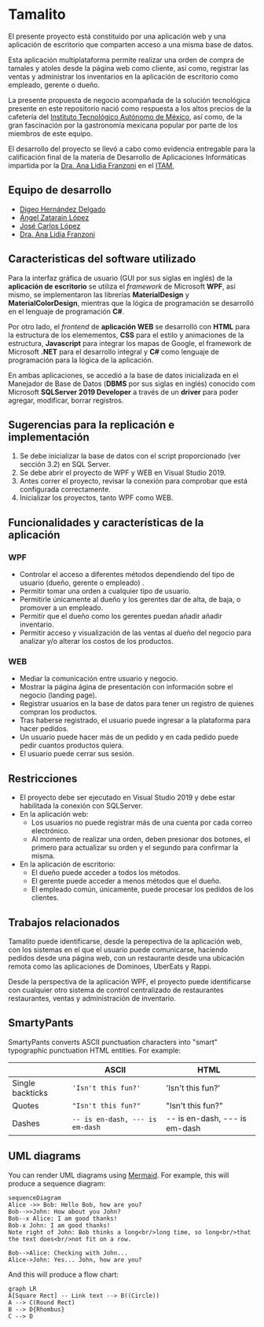 # Tamalito
El presente proyecto está constituido por una aplicación web y una aplicación de escritorio que comparten acceso a una misma base de datos. 

Esta aplicación multiplataforma permite realizar una orden de compra de tamales y atoles desde la página web como cliente, así como, registrar las ventas y administrar los inventarios en la aplicación de escritorio como empleado, gerente o dueño. 

La presente propuesta de negocio acompañada de la solución tecnológica presente en este repositorio nació como respuesta a los altos precios de la cafetería del [Instituto Tecnológico Autónomo de México](itam.mx), así como, de la gran fascinación por la gastronomía mexicana popular por parte de los miembros de este equipo. 

El desarrollo del proyecto se llevó a cabo como evidencia entregable para la calificación final de la materia de Desarrollo de Aplicaciones Informáticas impartida por la [Dra. Ana Lidia Franzoni](https://www.linkedin.com/in/ana-lidia-franzoni-5b19429) en el [ITAM](itam.mx),

## Equipo de desarrollo
- [Digeo Hernández Delgado](https://github.com/DiegoHuesos)
- [Ángel Zatarain López](https://github.com/angelzatarain)
- [José Carlos López]()
 - [Dra. Ana Lidia Franzoni](https://www.linkedin.com/in/ana-lidia-franzoni-5b19429)
 
## Caracteristicas del software utilizado

Para la interfaz gráfica de usuario (GUI por sus siglas en inglés) de la **aplicación de escritorio** se utiliza el *framework* de Microsoft **WPF**, así mismo, se implementaron las librerías **MaterialDesign** y **MaterialColorDesign**, mientras que la lógica de programación se desarrolló en el lenguaje de programación **C#**. 

Por otro lado, el *frontend* de **aplicación WEB** se desarrolló con **HTML** para la estructura de los elemementos, **CSS** para el estilo y animaciones de la estructura, **Javascript** para integrar los mapas de Google, el framework de Microsoft **.NET** para el desarrollo integral y **C#** como lenguaje de programación para la lógica de la aplicación.

En ambas aplicaciones, se accedió a la base de datos inicializada en el Manejador de Base de Datos (**DBMS** por sus siglas en inglés) conocido com Microsoft **SQLServer 2019 Developer** a través de un **driver** para poder agregar, modificar, borrar registros. 

## Sugerencias para la replicación e implementación

 1. Se debe inicializar la base de datos con el script proporcionado (ver sección 3.2) en SQL Server. 
 2. Se debe abrir el proyecto de WPF y WEB en Visual Studio 2019. 
 3. Antes correr el proyecto, revisar la conexión para comprobar que está configurada correctamente. 
 4. Inicializar los proyectos, tanto WPF como WEB.

## Funcionalidades y características de la aplicación 
### WPF
- Controlar el acceso a diferentes métodos dependiendo del tipo de usuario (dueño, gerente o empleado) .
- Permitir tomar una orden a cualquier tipo de usuario.
- Permitirle únicamente al dueño y los gerentes dar de alta, de baja, o promover a un empleado.
- Permitir que el dueño como los gerentes puedan añadir añadir inventario.
- Permitir acceso y visualización de las ventas al dueño del negocio para analizar y/o alterar los costos de los productos.

###  WEB
- Mediar la comunicación entre usuario y negocio. 
- Mostrar la página ágina de presentación con información sobre el negocio (landing page).
-  Registrar usuarios en la base de datos para tener un registro de quienes compran los productos. 
- Tras haberse registrado, el usuario puede ingresar a la plataforma para hacer pedidos. 
- Un usuario puede hacer más de un pedido y en cada pedido puede pedir cuantos productos quiera. 
- El usuario puede cerrar sus sesión.


## Restricciones 

- El proyecto debe ser ejecutado en Visual Studio 2019 y debe estar habilitada la conexión con SQLServer. 
- En la aplicación web:
	- Los usuarios no puede registrar más de una cuenta por cada correo electrónico.
	-  Al momento de realizar una orden, deben presionar dos botones, el primero para actualizar su orden y el segundo para confirmar la misma. 
- En  la aplicación de escritorio:
	- El dueño puede acceder a todos los métodos.
	- El gerente puede acceder a menos métodos que el dueño.
	- El empleado común, únicamente, puede procesar los pedidos de los clientes. 

## Trabajos relacionados

Tamalito puede identificarse, desde la perepectiva de la aplicación web, con los sistemas en el que el usuario puede comunicarse, haciendo pedidos desde una página web, con un restaurante desde una ubicación remota como las aplicaciones de Dominoes, UberEats y Rappi.  

Desde la perspectiva de la aplicación WPF, el proyecto puede identificarse con cualquier otro sistema de control centralizado de restaurantes restaurantes, ventas y administración de inventario.










## SmartyPants

SmartyPants converts ASCII punctuation characters into "smart" typographic punctuation HTML entities. For example:

|                |ASCII                          |HTML                         |
|----------------|-------------------------------|-----------------------------|
|Single backticks|`'Isn't this fun?'`            |'Isn't this fun?'            |
|Quotes          |`"Isn't this fun?"`            |"Isn't this fun?"            |
|Dashes          |`-- is en-dash, --- is em-dash`|-- is en-dash, --- is em-dash|



## UML diagrams

You can render UML diagrams using [Mermaid](https://mermaidjs.github.io/). For example, this will produce a sequence diagram:

```mermaid
sequenceDiagram
Alice ->> Bob: Hello Bob, how are you?
Bob-->>John: How about you John?
Bob--x Alice: I am good thanks!
Bob-x John: I am good thanks!
Note right of John: Bob thinks a long<br/>long time, so long<br/>that the text does<br/>not fit on a row.

Bob-->Alice: Checking with John...
Alice->John: Yes... John, how are you?
```

And this will produce a flow chart:

```mermaid
graph LR
A[Square Rect] -- Link text --> B((Circle))
A --> C(Round Rect)
B --> D{Rhombus}
C --> D
```
<!--stackedit_data:
eyJwcm9wZXJ0aWVzIjoidGl0bGU6IFRhbWFsaXRvXG5hdXRob3
I6IERpZWdvIEhlcm7DoW5kZXogRGVsZ2Fkb1xudGFnczogJ1JF
QURNRSwgVGFtYWxpdG8sIFdQRiwgV0VCLCAuTkVULCBTUUxTZX
J2ZXInXG5jYXRlZ29yaWVzOiAnV0VCLCAuTkVULCBBUFAnXG5k
YXRlOiAyNC8wMi8yMDIxXG4iLCJoaXN0b3J5IjpbLTc0ODM5Mz
M0MywtMTkxNzk4ODUyM119
-->